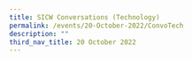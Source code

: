 ```yaml
---
title: SICW Conversations (Technology)
permalink: /events/20-October-2022/ConvoTech
description: ""
third_nav_title: 20 October 2022
---
```

